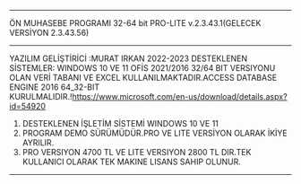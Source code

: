 **********************************************************
ÖN MUHASEBE PROGRAMI 32-64 bit PRO-LITE v.2.3.43.1(GELECEK VERSİYON 2.3.43.56)
**********************************************************
YAZILIM GELİŞTİRİCİ :MURAT IRKAN 2022-2023  DESTEKLENEN SİSTEMLER: WINDOWS 10 VE 11 
OFİS 2021/2016 32/64 BIT VERSIYONU OLAN  VERİ TABANI VE EXCEL KULLANILMAKTADIR.ACCESS DATABASE ENGINE 2016 64_32-BIT  
KURULMALIDIR.!https://www.microsoft.com/en-us/download/details.aspx?id=54920
1. DESTEKLENEN İŞLETİM SİSTEMİ WINDOWS 10 VE 11 
2. PROGRAM DEMO SÜRÜMÜDÜR.PRO VE LITE VERSİYON OLARAK İKİYE AYRILIR.
3. PRO VERSIYON 4700 TL VE LITE VERSIYON 2800 TL DIR.TEK KULLANICI OLARAK TEK MAKINE LISANS SAHIP OLUNUR.
*********************************************************************************************************************




